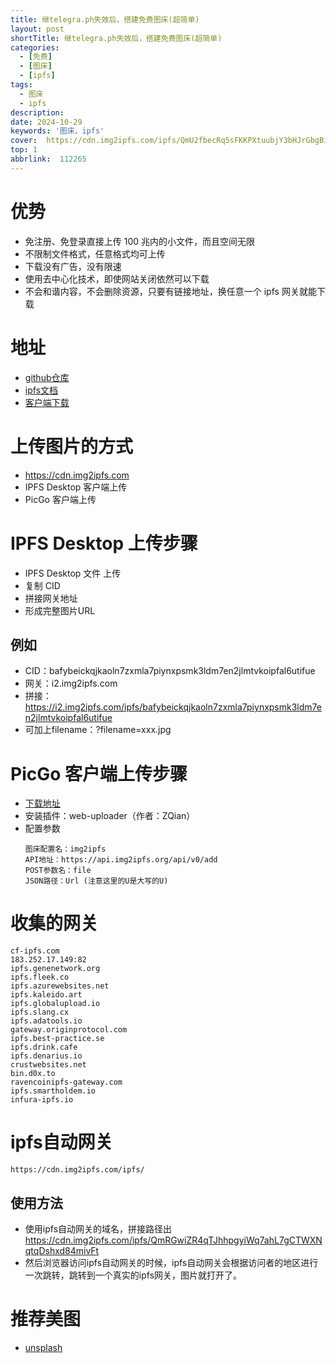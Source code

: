 ```yaml
---
title: 继telegra.ph失效后，搭建免费图床(超简单)
layout: post
shortTitle: 继telegra.ph失效后，搭建免费图床(超简单)
categories:
  - [免费]
  - [图床]
  - [ipfs]
tags:
  - 图床
  - ipfs
description:  
date: 2024-10-29
keywords: '图床，ipfs'
cover:  https://cdn.img2ipfs.com/ipfs/QmU2fbecRq5sFKKPXtuubjY3bHJrGbgBiMKB6Qm8N49sRf
top: 1
abbrlink:  112265
---
```


# 优势

- 免注册、免登录直接上传 100 兆内的小文件，而且空间无限
- 不限制文件格式，任意格式均可上传
- 下载没有广告，没有限速
- 使用去中心化技术，即使网站关闭依然可以下载
- 不会和谐内容，不会删除资源，只要有链接地址，换任意一个 ipfs 网关就能下载

# 地址

- [github仓库](https://github.com/jialezi/img2ipfs?tab=readme-ov-file)
- [ipfs文档](https://docs.ipfs.tech/install/ipfs-desktop/#macos)
- [客户端下载](https://github.com/ipfs/ipfs-desktop/releases)

# 上传图片的方式

- https://cdn.img2ipfs.com
- IPFS Desktop 客户端上传
- PicGo 客户端上传

# IPFS Desktop 上传步骤

- IPFS Desktop 文件 上传
- 复制 CID
- 拼接网关地址
- 形成完整图片URL

## 例如

- CID：bafybeickqjkaoln7zxmla7piynxpsmk3ldm7en2jlmtvkoipfal6utifue
- 网关：i2.img2ipfs.com
- 拼接：https://i2.img2ipfs.com/ipfs/bafybeickqjkaoln7zxmla7piynxpsmk3ldm7en2jlmtvkoipfal6utifue
- 可加上filename：?filename=xxx.jpg

# PicGo 客户端上传步骤

- [下载地址](https://github.com/Molunerfinn/PicGo/releases)
- 安装插件：web-uploader（作者：ZQian）
- 配置参数
    ```text
    图床配置名：img2ipfs 
    API地址：https://api.img2ipfs.org/api/v0/add 
    POST参数名：file 
    JSON路径：Url (注意这里的U是大写的U)
    ```

# 收集的网关

```text
cf-ipfs.com
183.252.17.149:82
ipfs.genenetwork.org
ipfs.fleek.co
ipfs.azurewebsites.net
ipfs.kaleido.art
ipfs.globalupload.io
ipfs.slang.cx
ipfs.adatools.io
gateway.originprotocol.com
ipfs.best-practice.se
ipfs.drink.cafe
ipfs.denarius.io        
crustwebsites.net
bin.d0x.to
ravencoinipfs-gateway.com
ipfs.smartholdem.io
infura-ipfs.io
```

# ipfs自动网关

```text
https://cdn.img2ipfs.com/ipfs/
```

## 使用方法

- 使用ipfs自动网关的域名，拼接路径出 https://cdn.img2ipfs.com/ipfs/QmRGwiZR4qTJhhpgyiWq7ahL7gCTWXNqtqDshxd84mivFt
- 然后浏览器访问ipfs自动网关的时候，ipfs自动网关会根据访问者的地区进行一次跳转，跳转到一个真实的ipfs网关，图片就打开了。

# 推荐美图

- [unsplash](https://unsplash.com/explore)